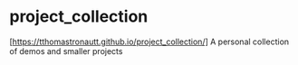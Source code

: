 # project_collection
[https://tthomastronautt.github.io/project_collection/]
 A personal collection of demos and smaller projects
